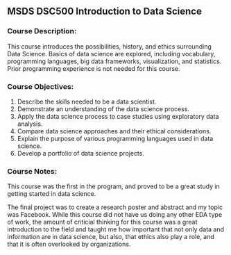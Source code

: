 ## MSDS DSC500 Introduction to Data Science

### Course Description:

This course introduces the possibilities, history, and ethics surrounding Data Science. Basics of data science are explored, including vocabulary, programming languages, big data frameworks, visualization, and statistics. Prior programming experience is not needed for this course.

### Course Objectives:

1. Describe the skills needed to be a data scientist.
2. Demonstrate an understanding of the data science process.
3. Apply the data science process to case studies using exploratory data analysis.
4. Compare data science approaches and their ethical considerations.
5. Explain the purpose of various programming languages used in data science.
6. Develop a portfolio of data science projects.

### Course Notes:

This course was the first in the program, and proved to be a great study in getting started in data science.

The final project was to create a research poster and abstract and my topic was Facebook. While this course
did not have us doing any other EDA type of work, the amount of criticial thinking for this course was a great
introduction to the field and taught me how important that not only data and information are in data science, but
also, that ethics also play a role, and that it is often overlooked by organizations.
